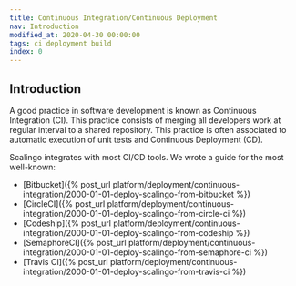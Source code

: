 ```yaml
---
title: Continuous Integration/Continuous Deployment
nav: Introduction
modified_at: 2020-04-30 00:00:00
tags: ci deployment build
index: 0
---
```


## Introduction

A good practice in software development is known as Continuous Integration (CI).
This practice consists of merging all developers work at regular interval to a
shared repository. This practice is often associated to automatic execution of
unit tests and Continuous Deployment (CD).

Scalingo integrates with most CI/CD tools. We wrote a guide for the most
well-known:

- [Bitbucket]({% post_url platform/deployment/continuous-integration/2000-01-01-deploy-scalingo-from-bitbucket %})
- [CircleCI]({% post_url platform/deployment/continuous-integration/2000-01-01-deploy-scalingo-from-circle-ci %})
- [Codeship]({% post_url platform/deployment/continuous-integration/2000-01-01-deploy-scalingo-from-codeship %})
- [SemaphoreCI]({% post_url platform/deployment/continuous-integration/2000-01-01-deploy-scalingo-from-semaphore-ci %})
- [Travis CI]({% post_url platform/deployment/continuous-integration/2000-01-01-deploy-scalingo-from-travis-ci %})

